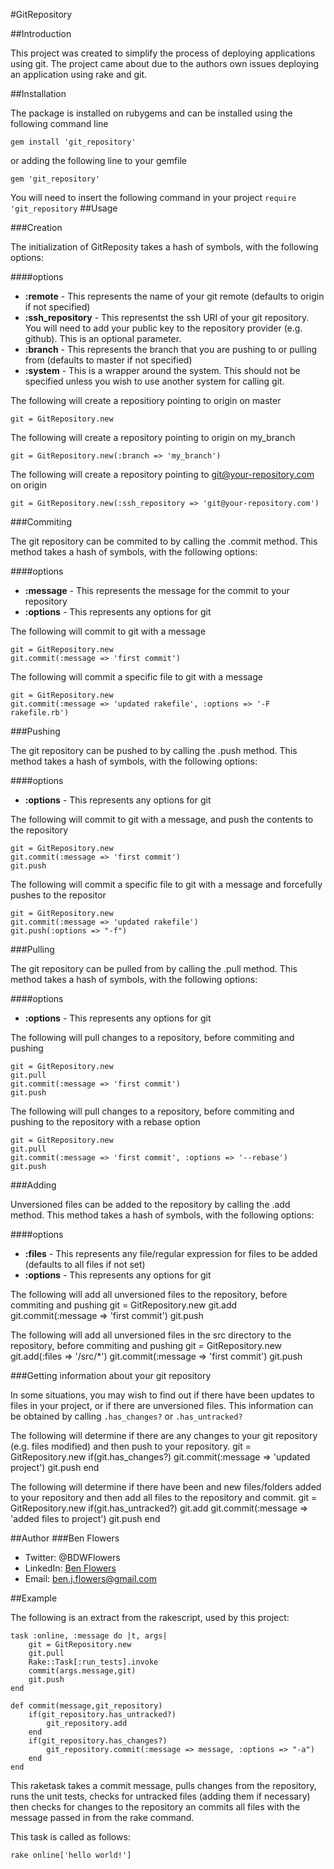 #GitRepository


##Introduction

This project was created to simplify the process of deploying applications using git. The project came about due to the authors own issues deploying an application using rake and git. 

##Installation

The package is installed on rubygems and can be installed using the following command line

    gem install 'git_repository'

or adding the following line to your gemfile
    
    gem 'git_repository'

You will need to insert the following command in your project `require 'git_repository`
##Usage

###Creation

The initialization of GitReposity takes a hash of symbols, with the following options:

####options
* **:remote** - This represents the name of your git remote (defaults to origin if not specified)
* **:ssh_repository** - This representst the ssh URI of your git repository. You will need to add your public key to the repository provider (e.g. github). This is an optional parameter.
* **:branch** - This represents the branch that you are pushing to or pulling from (defaults to master if not specified)
* **:system** - This is a wrapper around the system. This should not be specified unless you wish to use another system for calling git.

The following will create a repositiory pointing to origin on master 

    git = GitRepository.new

The following will create a repository pointing to origin on my_branch

    git = GitRepository.new(:branch => 'my_branch')

The following will create a repository pointing to git@your-repository.com on origin

    git = GitRepository.new(:ssh_repository => 'git@your-repository.com')

###Commiting

The git repository can be commited to by calling the .commit method. This method takes a hash of symbols, with the following options:

####options
* **:message** - This represents the message for the commit to your repository
* **:options** - This represents any options for git 


The following will commit to git with a message

    git = GitRepository.new
    git.commit(:message => 'first commit')

The following will commit a specific file to git with a message

    git = GitRepository.new
    git.commit(:message => 'updated rakefile', :options => '-F rakefile.rb')


###Pushing

The git repository can be pushed to by calling the .push method. This method takes a hash of symbols, with the following options:

####options
* **:options** - This represents any options for git 


The following will commit to git with a message, and push the contents to the repository

    git = GitRepository.new
    git.commit(:message => 'first commit')
    git.push

The following will commit a specific file to git with a message and forcefully pushes to the repositor

    git = GitRepository.new
    git.commit(:message => 'updated rakefile')
    git.push(:options => "-f")

###Pulling

The git repository can be pulled from by calling the .pull method. This method takes a hash of symbols, with the following options:

####options
* **:options** - This represents any options for git 


The following will pull changes to a repository, before commiting and pushing

    git = GitRepository.new
    git.pull
    git.commit(:message => 'first commit')
    git.push

The following will pull changes to a repository, before commiting and pushing to the repository with a rebase option

    git = GitRepository.new
    git.pull
    git.commit(:message => 'first commit', :options => '--rebase')
    git.push

###Adding

Unversioned files can be added to the repository by calling the .add method. This method takes a hash of symbols, with the following options:

####options
* **:files** - This represents any file/regular expression for files to be added (defaults to all files if not set)
* **:options** - This represents any options for git 


The following will add all unversioned files to the repository, before commiting and pushing
    git = GitRepository.new
    git.add
    git.commit(:message => 'first commit')
    git.push

The following will add all unversioned files in the src directory to the repository, before commiting and pushing
    git = GitRepository.new
    git.add(:files => '/src/*')
    git.commit(:message => 'first commit')
    git.push


###Getting information about your git repository

In some situations, you may wish to find out if there have been updates to files in your project, or if there are unversioned files. This information can be obtained by calling `.has_changes?` or `.has_untracked?`


The following will determine if there are any changes to your git repository (e.g. files modified) and then push to your repository.
    git = GitRepository.new
    if(git.has_changes?)
    	git.commit(:message => 'updated project')
    	git.push
    end
    
The following will determine if there have been and new files/folders added to your repository and then add all files to the repository and commit.
    git = GitRepository.new
    if(git.has_untracked?)
    	git.add
    	git.commit(:message => 'added files to project')
    	git.push
    end

##Author
###Ben Flowers

* Twitter: @BDWFlowers
* LinkedIn: [Ben Flowers](http://www.linkedin.com/pub/ben-flowers/41/414/3a4)
* Email: ben.j.flowers@gmail.com

##Example

The following is an extract from the rakescript, used by this project:

    task :online, :message do |t, args|
		git = GitRepository.new
		git.pull
		Rake::Task[:run_tests].invoke
		commit(args.message,git)
		git.push
    end

    def commit(message,git_repository)
		if(git_repository.has_untracked?)
			git_repository.add
		end
		if(git_repository.has_changes?)
			git_repository.commit(:message => message, :options => "-a") 
		end
	end

This raketask takes a commit message, pulls changes from the repository, runs the unit tests, checks for untracked files (adding them if necessary) then checks for changes to the repository an commits all files with the message passed in from the rake command.

This task is called as follows:

    rake online['hello world!']